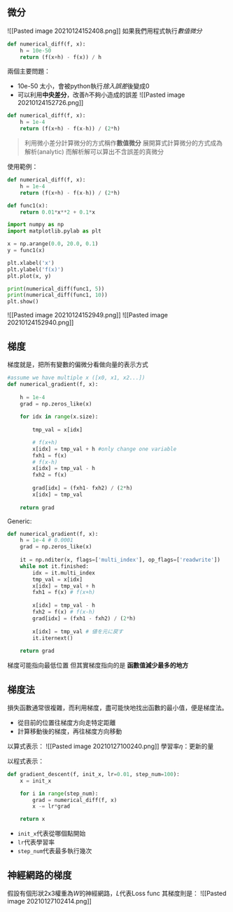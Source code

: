 ## 微分
![[Pasted image 20210124152408.png]]
如果我們用程式執行*數值微分*
```python
def numerical_diff(f, x):
	h = 10e-50
	return (f(x+h) - f(x)) / h
```
兩個主要問題：
* 10e-50 太小，會被python執行*捨入誤差*後變成0
* 可以利用**中央差分**，改善$h$不夠小造成的誤差
![[Pasted image 20210124152726.png]]

```python
def numerical_diff(f, x):
    h = 1e-4
    return (f(x+h) - f(x-h)) / (2*h)

```

> 利用微小差分計算微分的方式稱作**數值微分**
> 展開算式計算微分的方式成為解析(analytic)
> 而解析解可以算出不含誤差的真微分

使用範例：
```python
def numerical_diff(f, x):
    h = 1e-4
    return (f(x+h) - f(x-h)) / (2*h)

def func1(x):
    return 0.01*x**2 + 0.1*x

import numpy as np
import matplotlib.pylab as plt

x = np.arange(0.0, 20.0, 0.1)
y = func1(x)

plt.xlabel('x')
plt.ylabel('f(x)')
plt.plot(x, y)

print(numerical_diff(func1, 5))
print(numerical_diff(func1, 10))
plt.show()
```
![[Pasted image 20210124152949.png]]
![[Pasted image 20210124152940.png]]
## 梯度
梯度就是，把所有變數的偏微分看做向量的表示方式

```python
#assume we have multiple x ([x0, x1, x2...])
def numerical_gradient(f, x):
	
	h = 1e-4
	grad = np.zeros_like(x)
	
	for idx in range(x.size):
		
		tmp_val = x[idx]

		# f(x+h)
		x[idx] = tmp_val + h #only change one variable
		fxh1 = f(x)
		# f(x-h)
		x[idx] = tmp_val - h
		fxh2 = f(x)
		
		grad[idx] = (fxh1- fxh2) / (2*h)
		x[idx] = tmp_val
		
	return grad
```

Generic:
```python
def numerical_gradient(f, x):
    h = 1e-4 # 0.0001
    grad = np.zeros_like(x)
    
    it = np.nditer(x, flags=['multi_index'], op_flags=['readwrite'])
    while not it.finished:
        idx = it.multi_index
        tmp_val = x[idx]
        x[idx] = tmp_val + h
        fxh1 = f(x) # f(x+h)
        
        x[idx] = tmp_val - h 
        fxh2 = f(x) # f(x-h)
        grad[idx] = (fxh1 - fxh2) / (2*h)
        
        x[idx] = tmp_val # 値を元に戻す
        it.iternext()   
        
    return grad
```

梯度可能指向最低位置
但其實梯度指向的是 **函數值減少最多的地方**

## 梯度法

損失函數通常很複雜，而利用梯度，盡可能快地找出函數的最小值，便是梯度法。
* 從目前的位置往梯度方向走特定距離
* 計算移動後的梯度，再往梯度方向移動

以算式表示：
![[Pasted image 20210127100240.png]]
學習率$\eta$：更新的量

以程式表示：
```python
def gradient_descent(f, init_x, lr=0.01, step_num=100):
    x = init_x

    for i in range(step_num):
        grad = numerical_diff(f, x)
        x -= lr*grad

    return x
```
* `init_x`代表從哪個點開始
* `lr`代表學習率
* `step_num`代表最多執行幾次

## 神經網路的梯度
假設有個形狀2x3權重為$W$的神經網路，$L$代表Loss func
其梯度則是：
![[Pasted image 20210127102414.png]]